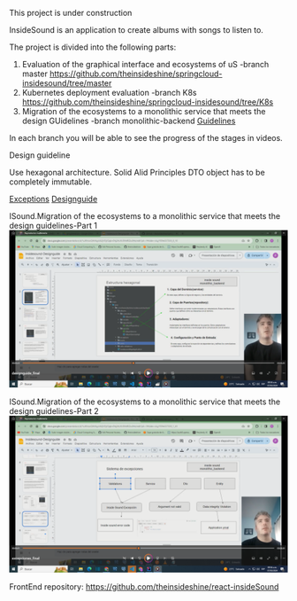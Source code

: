 This project is under construction

InsideSound is an application to create albums with songs to listen to.

The project is divided into the following parts:

1) Evaluation of the graphical interface and ecosystems of uS
   -branch master https://github.com/theinsideshine/springcloud-insidesound/tree/master
2) Kubernetes deployment evaluation
   -branch K8s https://github.com/theinsideshine/springcloud-insidesound/tree/K8s
3) Migration of the ecosystems to a monolithic service that meets the design GUidelines -branch monolithic-backend
   [Guidelines](doc/recomendaciones.pdf)

In each branch you will be able to see the progress of the stages in videos.

Design guideline

Use hexagonal architecture.
Solid Alid Principles
DTO object has to be completely immutable.

[Exceptions](doc/excepcionesjava.pdf)
[Designguide](doc/Insidesound-Designguide.pdf)

ISound.Migration of the ecosystems to a monolithic service that meets the design guidelines-Part 1
[![Guidelines](images/viode-desigguide.png)](https://youtu.be/ka8ZUHc4C4k?si=B2_s_7J2PvbWeM_C)

ISound.Migration of the ecosystems to a monolithic service that meets the design guidelines-Part 2
[![exception system](images/video-exceptions.png)](https://youtu.be/QD6uFNF494M)

FrontEnd repository: https://github.com/theinsideshine/react-insideSound